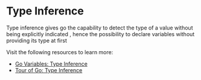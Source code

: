 # Type Inference

Type inference gives go the capability to detect the type of a value without being explicitly indicated , hence the possibility to declare variables without providing its type at first 

Visit the following resources to learn more:

- [Go Variables: Type Inference](https://www.callicoder.com/golang-variables-zero-values-type-inference/#type-inference)
- [Tour of Go: Type Inference](https://go.dev/tour/basics/14)
